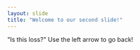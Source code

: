 ```yaml
---
layout: slide
title: "Welcome to our second slide!"
---
```

"Is this loss?"
Use the left arrow to go back!
